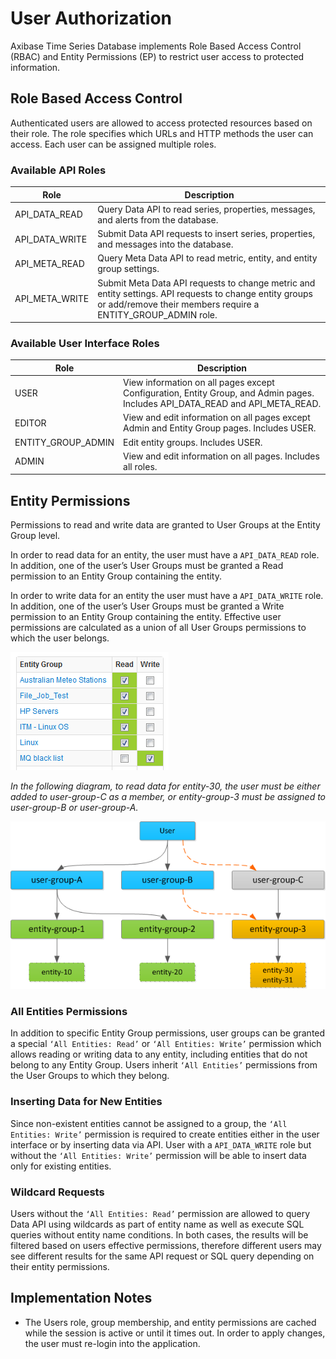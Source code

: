 # User Authorization


Axibase Time Series Database implements Role Based Access Control (RBAC)
and Entity Permissions (EP) to restrict user access to protected
information.

## Role Based Access Control

Authenticated users are allowed to access protected resources based on
their role. The role specifies which URLs and HTTP methods the user can access. Each user can be assigned multiple roles.

### Available API Roles
| Role | Description |
| --- | --- |
|API_DATA_READ | Query Data API to read series, properties, messages, and alerts from the database.|
|API_DATA_WRITE | Submit Data API requests to insert series, properties, and messages into the database.|
|API_META_READ | Query Meta Data API to read metric, entity, and entity group settings.|
|API_META_WRITE | Submit Meta Data API requests to change metric and entity settings. API requests to change entity groups or add/remove their members require a ENTITY_GROUP_ADMIN role.|

### Available User Interface Roles

| Role | Description |
| --- | --- |
| USER | View information on all pages except Configuration, Entity Group, and Admin pages. Includes API_DATA_READ and API_META_READ. |
| EDITOR | View and edit information on all pages except Admin and Entity Group pages. Includes USER. |
| ENTITY_GROUP_ADMIN | Edit entity groups. Includes USER. |
| ADMIN | View and edit information on all pages. Includes all roles. |

## Entity Permissions

Permissions to read and write data are granted to User Groups at the Entity Group level.

In order to read data for an entity, the user must have a `API_DATA_READ` role. In addition, one of the user’s User
Groups must be granted a Read permission to an Entity Group containing the
entity.

In order to write data for an entity the user must have a `API_DATA_WRITE` role. In addition, one of the user’s User Groups must be granted a Write permission to an Entity Group containing the entity. Effective user permissions are calculated as a union of all User Groups permissions to which the user belongs.

![entity_group_permission](images/entity_group_permission.png)

*In the following diagram, to read data for entity-30, the user must be either added to user-group-C as a member, or
entity-group-3 must be assigned to user-group-B or user-group-A.*

![atsd_role_hierarchy](images/atsd_role_hierarchy-2.png)

### All Entities Permissions

In addition to specific Entity Group permissions, user groups can be granted a special `‘All Entities: Read’` or `‘All Entities: Write’` permission which allows reading or writing data to any entity, including entities that do not belong to any Entity Group. Users inherit `‘All Entities’` permissions from the
User Groups to which they belong.

### Inserting Data for New Entities

Since non-existent entities cannot be assigned to a group, the `‘All Entities: Write’` permission is required to create
entities either in the user interface or by inserting data via API. User with a `API_DATA_WRITE` role but without the
`‘All Entities: Write’` permission will be able to insert data only for existing entities.

### Wildcard Requests

Users without the `‘All Entities: Read’` permission are allowed to query Data API using wildcards as part of entity name as well as execute SQL queries without entity name conditions. In both cases, the results will be filtered based on users effective permissions, therefore different users may see different results for the same API request or SQL query depending on their entity permissions.

## Implementation Notes

-   The Users role, group membership, and entity permissions are cached while the session is active or until it times out. In order to apply changes, the user must re-login into the application.
